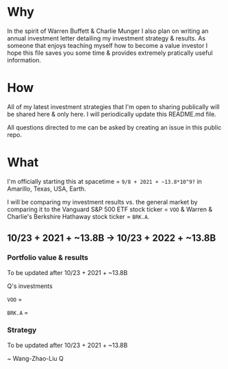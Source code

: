 # Why 
In the spirit of Warren Buffett & Charlie Munger I also plan on writing an annual investment letter detailing my investment strategy & results. As someone that enjoys teaching myself how to become a value investor I hope this file saves you some 
time & provides extremely pratically useful information. 

# How
All of my latest investment strategies that I'm open to sharing publically will be shared here & only here. I will periodically update this README.md file. 

All questions directed to me can be asked by creating an issue in this public repo. 

# What

I'm officially starting this at spacetime = `9/8 + 2021 + ~13.8*10^9?` in Amarillo, Texas, USA, Earth.

I will be comparing my investment results vs. the general market by comparing it to the Vanguard S&P 500 ETF stock 
ticker = `VOO` & Warren & Charlie's Berkshire Hathaway stock ticker = `BRK.A`.

## 10/23 + 2021 + ~13.8B -> 10/23 + 2022 + ~13.8B

### Portfolio value & results
To be updated after 10/23 + 2021 + ~13.8B

Q's investments

`VOO` = 

`BRK.A` = 

### Strategy
To be updated after 10/23 + 2021 + ~13.8B

~ Wang-Zhao-Liu Q
